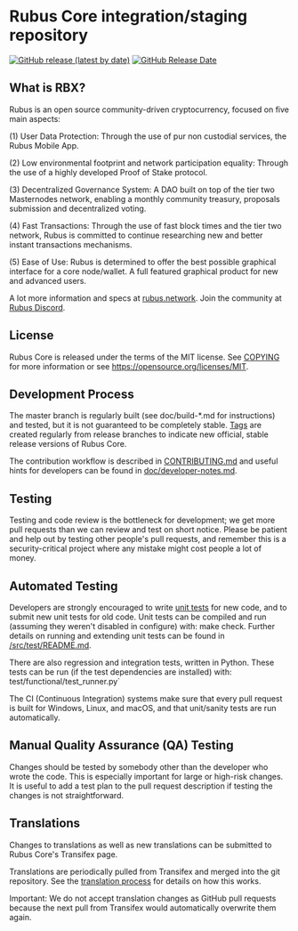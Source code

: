 Rubus Core integration/staging repository
=====================================

[![GitHub release (latest by date)](https://img.shields.io/github/v/release/flitsnode/Rubus-core?color=%23365ace&cacheSeconds=3600)](https://github.com/flitsnode/Rubus-core/releases)
[![GitHub Release Date](https://img.shields.io/github/release-date/flitsnode/Rubus-core?color=%23365ace&cacheSeconds=3600)](https://github.com/flitsnode/Rubus-core/releases)

## What is RBX?

Rubus is an open source community-driven cryptocurrency, focused on five main aspects:

(1) User Data Protection: Through the use of pur non custodial services, the Rubus Mobile App.

(2) Low environmental footprint and network participation equality: Through the use of a highly developed Proof of Stake protocol.

(3) Decentralized Governance System: A DAO built on top of the tier two Masternodes network, enabling a monthly community treasury, proposals submission and decentralized voting.

(4) Fast Transactions: Through the use of fast block times and the tier two network, Rubus is committed to continue researching new and better instant transactions mechanisms.

(5) Ease of Use: Rubus is determined to offer the best possible graphical interface for a core node/wallet. A full featured graphical product for new and advanced users.

A lot more information and specs at [rubus.network](https://www.rubus.network). Join the community at [Rubus Discord](https://discordapp.com/invite/jzqVsJd).

## License
Rubus Core is released under the terms of the MIT license. See [COPYING](https://github.com/flitsnode/Rubus-core/blob/master/COPYING) for more information or see https://opensource.org/licenses/MIT.

## Development Process

The master branch is regularly built (see doc/build-*.md for instructions) and tested, but it is not guaranteed to be completely stable. [Tags](https://github.com/flitsnode/Rubus-core/tags) are created regularly from release branches to indicate new official, stable release versions of Rubus Core.

The contribution workflow is described in [CONTRIBUTING.md](https://github.com/flitsnode/Rubus-core/blob/master/CONTRIBUTING.md) and useful hints for developers can be found in [doc/developer-notes.md](https://github.com/flitsnode/Rubus-core/blob/master/doc/developer-notes.md).

## Testing

Testing and code review is the bottleneck for development; we get more pull requests than we can review and test on short notice. Please be patient and help out by testing other people's pull requests, and remember this is a security-critical project where any mistake might cost people a lot of money.

## Automated Testing

Developers are strongly encouraged to write [unit tests](https://github.com/flitsnode/Rubus-core/blob/master/src/test/README.md) for new code, and to submit new unit tests for old code. Unit tests can be compiled and run (assuming they weren't disabled in configure) with: make check. Further details on running and extending unit tests can be found in [/src/test/README.md](https://github.com/flitsnode/Rubus-core/blob/master/src/test/README.md).

There are also regression and integration tests, written in Python. These tests can be run (if the test dependencies are installed) with: test/functional/test_runner.py`

The CI (Continuous Integration) systems make sure that every pull request is built for Windows, Linux, and macOS, and that unit/sanity tests are run automatically.

## Manual Quality Assurance (QA) Testing

Changes should be tested by somebody other than the developer who wrote the code. This is especially important for large or high-risk changes. It is useful to add a test plan to the pull request description if testing the changes is not straightforward.

## Translations

Changes to translations as well as new translations can be submitted to Rubus Core's Transifex page.

Translations are periodically pulled from Transifex and merged into the git repository. See the [translation process](https://github.com/flitsnode/Rubus-core/blob/master/doc/translation_process.md) for details on how this works.

Important: We do not accept translation changes as GitHub pull requests because the next pull from Transifex would automatically overwrite them again.
